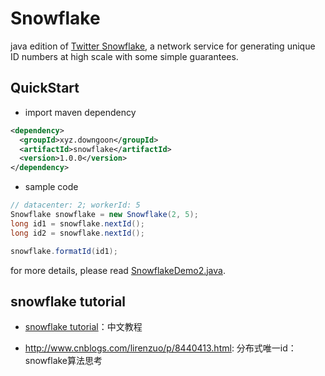 # Snowflake

java edition of [Twitter Snowflake](https://github.com/twitter/snowflake), a network service for generating unique ID numbers at high scale with some simple guarantees.

## QuickStart

- import maven dependency

``` xml
<dependency>
  <groupId>xyz.downgoon</groupId>
  <artifactId>snowflake</artifactId>
  <version>1.0.0</version>
</dependency>
```

- sample code

``` java
// datacenter: 2; workerId: 5
Snowflake snowflake = new Snowflake(2, 5);
long id1 = snowflake.nextId();
long id2 = snowflake.nextId();

snowflake.formatId(id1);
```

for more details, please read [SnowflakeDemo2.java](src/test/java/xyz/downgoon/snowflake/SnowflakeDemo2.java).

## snowflake tutorial

- [snowflake tutorial](docs/SnowflakeTutorial_zh_CN.md)：中文教程

- http://www.cnblogs.com/lirenzuo/p/8440413.html: 分布式唯一id：snowflake算法思考
